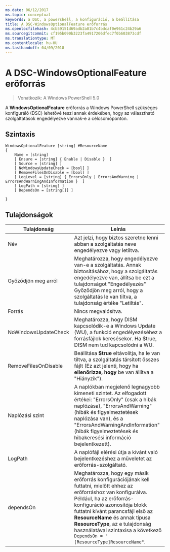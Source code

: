 ```yaml
---
ms.date: 06/12/2017
ms.topic: conceptual
keywords: a DSC, a powershell, a konfiguráció, a beállítása
title: A DSC-WindowsOptionalFeature erőforrás
ms.openlocfilehash: 4cb59151d69adb2a01b7c4bdcaf0e961c24b29a6
ms.sourcegitcommit: cf195b090b3223fa4917206dfec7f0b603873cdf
ms.translationtype: MT
ms.contentlocale: hu-HU
ms.lasthandoff: 04/09/2018
---
```

# <a name="dsc-windowsoptionalfeature-resource"></a>A DSC-WindowsOptionalFeature erőforrás

> Vonatkozik: A Windows PowerShell 5.0

A **WindowsOptionalFeature** erőforrás a Windows PowerShell szükséges konfiguráló (DSC) lehetővé teszi annak érdekében, hogy az választható szolgáltatások engedélyezve vannak-e a célcsomóponton.

## <a name="syntax"></a>Szintaxis

```
WindowsOptionalFeature [string] #ResourceName
{
    Name = [string]
    [ Ensure = [string] { Enable | Disable }  ]
    [ Source = [string] ]
    [ NoWindowsUpdateCheck = [bool] ]
    [ RemoveFilesOnDisable = [bool] ]
    [ LogLevel = [string] { ErrorsOnly | ErrorsAndWarning | ErrorsAndWarningAndInformation }  ]
    [ LogPath = [string] ]
    [ DependsOn = [string[]] ]

}
```

## <a name="properties"></a>Tulajdonságok

|  Tulajdonság  |  Leírás   |
|---|---|
| Név| Azt jelzi, hogy biztos szeretne lenni abban a szolgáltatás neve engedélyezve vagy letiltva.|
| Győződjön meg arról| Meghatározza, hogy engedélyezve van-e a szolgáltatás. Annak biztosításához, hogy a szolgáltatás engedélyezve van, állítsa be ezt a tulajdonságot "Engedélyezés" Győződjön meg arról, hogy a szolgáltatás le van tiltva, a tulajdonság értéke "Letiltás".|
| Forrás| Nincs megvalósítva.|
| NoWindowsUpdateCheck| Meghatározza, hogy DISM kapcsolódik-e a Windows Update (WU), a funkció engedélyezéséhez a forrásfájlok keresésekor. Ha $true, DISM nem tud kapcsolódni a WU.|
| RemoveFilesOnDisable| Beállítása **$true** eltávolítja, ha le van tiltva, a szolgáltatás társított összes fájlt (Ez azt jelenti, hogy ha **ellenőrizze, hogy** be van állítva a "Hiányzik").|
| Naplózási szint| A naplókban megjelenő legnagyobb kimeneti szintet. Az elfogadott értékei: "ErrorsOnly" (csak a hibák naplózása), "ErrorsAndWarning" (hibák és figyelmeztetések naplózása van), és a "ErrorsAndWarningAndInformation" (hibák figyelmeztetések és hibakeresési információ bejelentkezett).|
| LogPath| A naplófájl elérési útja a kívánt való bejelentkezéshez a műveletet az erőforrás-szolgáltató.|
| dependsOn| Meghatározza, hogy egy másik erőforrás konfigurációjának kell futtatni, mielőtt ehhez az erőforráshoz van konfigurálva. Például, ha az erőforrás-konfiguráció azonosítója blokk futtatni kívánt parancsfájl első az __ResourceName__ és annak típusa __ResourceType__, az e tulajdonság használatával szintaxisa a következő `DependsOn = "[ResourceType]ResourceName"`.|